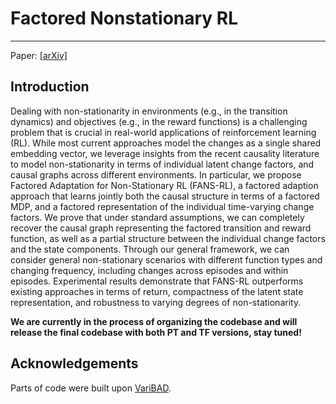 # Factored Nonstationary RL

---
Paper:
[[arXiv]](https://arxiv.org/abs/2203.16582)

## Introduction

Dealing with non-stationarity in environments (e.g., in the transition dynamics) and objectives (e.g., in the reward functions) is a challenging problem that is crucial in real-world applications of reinforcement learning (RL). While most current approaches model the changes as a single shared embedding vector, we leverage insights from the recent causality literature to model non-stationarity in terms of individual latent change factors, and causal graphs across different environments. In particular, we propose Factored Adaptation for Non-Stationary RL (FANS-RL), a factored adaption approach that learns jointly both the causal structure in terms of a factored MDP, and a factored representation of the individual time-varying change factors. We prove that under standard assumptions, we can completely recover the causal graph representing the factored transition and reward function, as well as a partial structure between the individual change factors and the state components. Through our general framework, we can consider general non-stationary scenarios with different function types and changing frequency, including changes across episodes and within episodes. Experimental results demonstrate that FANS-RL outperforms existing approaches in terms of return, compactness of the latent state representation, and robustness to varying degrees of non-stationarity.

**We are currently in the process of organizing the codebase and will release the final codebase with both PT and TF versions, stay tuned!**


## Acknowledgements
Parts of code were built upon [VariBAD](https://github.com/lmzintgraf/varibad).